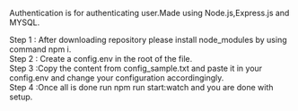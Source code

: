 
Authentication is for authenticating user.Made using Node.js,Express.js and MYSQL.


Step 1 : After downloading repository please install node_modules by using command npm i. <br>
Step 2 : Create a config.env in the root of the file.<br>
Step 3 :Copy the content from config_sample.txt and paste it in your config.env and change your configuration accordingingly.<br>
Step 4 :Once all is done run npm run start:watch and you are done with setup.<br>
